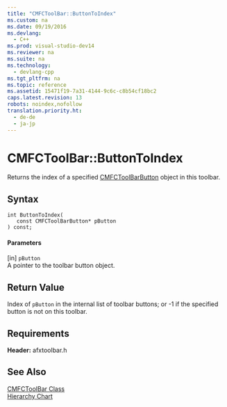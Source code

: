 ```yaml
---
title: "CMFCToolBar::ButtonToIndex"
ms.custom: na
ms.date: 09/19/2016
ms.devlang: 
  - C++
ms.prod: visual-studio-dev14
ms.reviewer: na
ms.suite: na
ms.technology: 
  - devlang-cpp
ms.tgt_pltfrm: na
ms.topic: reference
ms.assetid: 15471f19-7a31-4144-9c6c-c8b54cf18bc2
caps.latest.revision: 13
robots: noindex,nofollow
translation.priority.ht: 
  - de-de
  - ja-jp
---
```

# CMFCToolBar::ButtonToIndex
Returns the index of a specified [CMFCToolBarButton](../vs140/CMFCToolBarButton-Class.md) object in this toolbar.  
  
## Syntax  
  
```  
int ButtonToIndex(  
   const CMFCToolBarButton* pButton   
) const;  
```  
  
#### Parameters  
 [in] `pButton`  
 A pointer to the toolbar button object.  
  
## Return Value  
 Index of `pButton` in the internal list of toolbar buttons; or -1 if the specified button is not on this toolbar.  
  
## Requirements  
 **Header:** afxtoolbar.h  
  
## See Also  
 [CMFCToolBar Class](../Topic/CMFCToolBar%20Class.md)   
 [Hierarchy Chart](../vs140/Hierarchy-Chart.md)